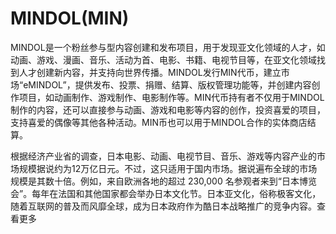 # MINDOL(MIN)

MINDOL是一个粉丝参与型内容创建和发布项目，用于发现亚文化领域的人才，如动画、游戏、漫画、音乐、活动为首、电影、书籍、电视节目等，在亚文化领域找到人才创建新内容，并支持向世界传播。MINDOL发行MIN代币，建立市场“eMINDOL”，提供发布、投票、捐赠、结算、版权管理功能等，并创建内容创作项目，如动画制作、游戏制作、电影制作等。MIN代币持有者不仅用于MINDOL制作的内容，还可以直接参与动画、游戏和电影等内容的创作，投资喜爱的项目，支持喜爱的偶像等其他各种活动。MIN币也可以用于MINDOL合作的实体商店结算。

根据经济产业省的调查，日本电影、动画、电视节目、音乐、游戏等内容产业的市场规模据说约为12万亿日元。不过，这只适用于国内市场。据说遍布全球的市场规模是其数十倍。例如，来自欧洲各地的超过 230,000 名参观者来到“日本博览会”。每年在法国和其他国家都会举办日本文化节。日本亚文化，俗称极客文化，随着互联网的普及而风靡全球，成为日本政府作为酷日本战略推广的竞争内容。查看更多
